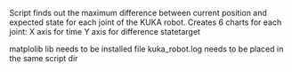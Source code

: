 Script finds out the maximum difference between current position and expected
state for each joint of the KUKA robot.
Creates 6 charts for each joint: X axis for time Y axis for difference statetarget

matplolib lib needs to be installed 
file kuka_robot.log needs to be placed in the same script dir
